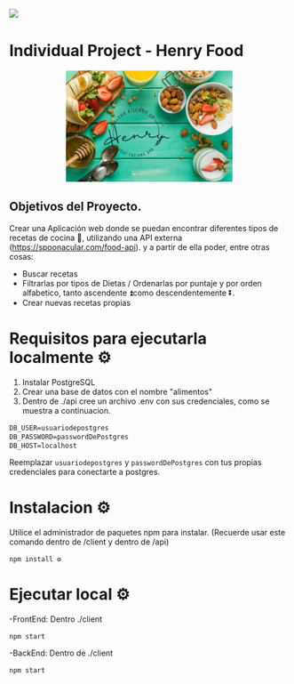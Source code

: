 <p align='left'>
    <img src='https://static.wixstatic.com/media/85087f_0d84cbeaeb824fca8f7ff18d7c9eaafd~mv2.png/v1/fill/w_160,h_30,al_c,q_85,usm_0.66_1.00_0.01/Logo_completo_Color_1PNG.webp' </img>
</p>

# Individual Project - Henry Food

<p align="center">
  <img height="200" src="./client/src/components/LandingPage/img/your recipes app.png" />
</p>

## Objetivos del Proyecto.

Crear una Aplicación web donde se puedan encontrar diferentes tipos de recetas de cocina 🥗, utilizando una API externa (https://spoonacular.com/food-api). y a partir de ella poder, entre otras cosas:

  - Buscar recetas
  - Filtrarlas por tipos de Dietas / Ordenarlas por puntaje y por orden alfabetico, tanto ascendente ⏫como descendentemente ⏬.
  - Crear nuevas recetas propias

  # Requisitos para ejecutarla localmente ⚙
  1. Instalar PostgreSQL
  2. Crear una base de datos con el nombre "alimentos"
  3. Dentro de ./api cree un archivo .env con sus credenciales, como se muestra a continuacion.


```
DB_USER=usuariodepostgres
DB_PASSWORD=passwordDePostgres
DB_HOST=localhost
```

Reemplazar `usuariodepostgres` y `passwordDePostgres` con tus propias credenciales para conectarte a postgres. 

# Instalacion ⚙

Utilice el administrador de paquetes npm para instalar. (Recuerde usar este comando dentro de /client y dentro de /api)

```
npm install ⚙
```

# Ejecutar local ⚙
-FrontEnd: Dentro ./client

```
npm start
```
-BackEnd: Dentro de ./client

```
npm start
```